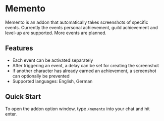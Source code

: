 # Memento

Memento is an addon that automatically takes screenshots of specific events. Currently the events personal achievement, guild achievement and level-up are supported. More events are planned.

## Features

*   Each event can be activated separately
*   After triggering an event, a delay can be set for creating the screenshot
*   If another character has already earned an achievement, a screenshot can optionally be prevented
*   Supported languages: English, German

## Quick Start

To open the addon option window, type `/memento` into your chat and hit enter.